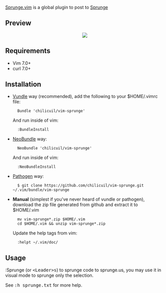 [Sprunge.vim](https://github.com/chilicuil/vim-sprunge) is a global plugin to post to [Sprunge](http://sprunge.us/)

Preview
-------

<p align="center">
  <img src="http://javier.io/assets/img/vim-sprunge.gif"/><br>
</p>

Requirements
------------

* Vim 7.0+
* curl 7.0+

Installation
------------

- [Vundle](https://github.com/gmarik/vundle) way (recommended), add the following to your $HOME/.vimrc file:

        Bundle 'chilicuil/vim-sprunge'

    And run inside of vim:

        :BundleInstall

- [NeoBundle](https://github.com/Shougo/neobundle.vim) way:

        NeoBundle 'chilicuil/vim-sprunge'

    And run inside of vim:

        :NeoBundleInstall

- [Pathogen](https://github.com/tpope/vim-pathogen) way:

        $ git clone https://github.com/chilicuil/vim-sprunge.git ~/.vim/bundle/vim-sprunge

- **Manual** (simplest if you've never heard of vundle or pathogen), download the zip file generated from github and extract it to $HOME/.vim

        mv vim-sprunge*.zip $HOME/.vim
        cd $HOME/.vim && unzip vim-sprunge*.zip

    Update the help tags from vim:

        :helpt ~/.vim/doc/

Usage
-----

:Sprunge (or <kbd>\<Leader\>s</kbd>) to sprunge code to sprunge.us, you may use
it in visual mode to sprunge only the selection.

See <kbd>:h sprunge.txt</kbd> for more help.
